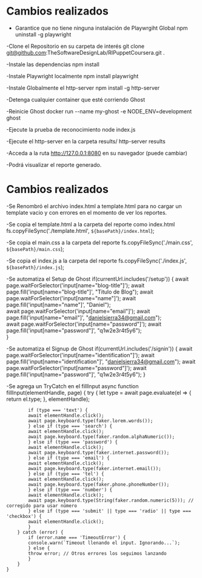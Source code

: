 # Cambios realizados
- Garantice que no tiene ninguna instalación de Playwrgiht Global
    npm uninstall -g playwright

-Clone el Repositorio en su carpeta de interés
    git clone git@github.com:TheSoftwareDesignLab/RIPuppetCoursera.git .

-Instale las dependencias
    npm install

-Instale Playwright localmente
    npm install playwright

-Instale Globalmente el http-server
    npm install -g http-server

-Detenga cualquier container que esté corriendo Ghost

-Reinicie Ghost
    docker run --name my-ghost -e NODE_ENV=development ghost

-Ejecute la prueba de reconocimiento
    node index.js

-Ejecute el http-server en la carpeta results/
    http-server results

-Acceda a la ruta  http://127.0.0.1:8080 en su navegador (puede cambiar)

-Podrá visualizar el reporte generado.



# Cambios realizados
-Se Renombró el archivo index.html a template.html para no cargar un template vacio y con errores en el momento de ver los reportes.

-Se copia el template.html a la carpeta del reporte como index.html
fs.copyFileSync('./template.html', `${basePath}/index.html`);

-Se copia el main.css a la carpeta del reporte
fs.copyFileSync('./main.css', `${basePath}/main.css`);

-Se copia el index.js a la carpeta del reporte
fs.copyFileSync('./index.js', `${basePath}/index.js`);

-Se automatiza el Setup de Ghost
    if(currentUrl.includes('/setup')) {
        await page.waitForSelector('input[name="blog-title"]');
        await page.fill('input[name="blog-title"]', "Titulo de Blog");
        await page.waitForSelector('input[name="name"]');
        await page.fill('input[name="name"]', "Daniel");  
        await page.waitForSelector('input[name="email"]');
        await page.fill('input[name="email"]', "danielsierra34@gmail.com");  
        await page.waitForSelector('input[name="password"]');
        await page.fill('input[name="password"]', "q1w2e3r4t5y6");  
    }

-Se automatiza el Signup de Ghost
    if(currentUrl.includes('/signin')) {
        await page.waitForSelector('input[name="identification"]');
        await page.fill('input[name="identification"]', "danielsierra34@gmail.com");
        await page.waitForSelector('input[name="password"]');
        await page.fill('input[name="password"]', "q1w2e3r4t5y6");
    }

-Se agrega un TryCatch en el fillInput
    async function fillInput(elementHandle, page) {
        try {
            let type = await page.evaluate(el => {
            return el.type;
            }, elementHandle);

            if (type === 'text') {
            await elementHandle.click();
            await page.keyboard.type(faker.lorem.words());
            } else if (type === 'search') {
            await elementHandle.click();
            await page.keyboard.type(faker.random.alphaNumeric());
            } else if (type === 'password') {
            await elementHandle.click();
            await page.keyboard.type(faker.internet.password());
            } else if (type === 'email') {
            await elementHandle.click();
            await page.keyboard.type(faker.internet.email());
            } else if (type === 'tel') {
            await elementHandle.click();
            await page.keyboard.type(faker.phone.phoneNumber());
            } else if (type === 'number') {
            await elementHandle.click();
            await page.keyboard.type(String(faker.random.numeric(5))); // corregido para usar número
            } else if (type === 'submit' || type === 'radio' || type === 'checkbox') {
            await elementHandle.click();
            }
        } catch (error) {
            if (error.name === 'TimeoutError') {
            console.warn(`Timeout llenando el input. Ignorando...`);
            } else {
            throw error; // Otros errores los seguimos lanzando
            }
        }
    }